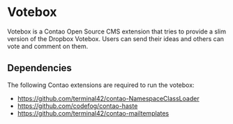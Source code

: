 # Votebox

Votebox is a Contao Open Source CMS extension that tries to provide a
slim version of the Dropbox Votebox. Users can send their ideas and others can
vote and comment on them.

## Dependencies

The following Contao extensions are required to run the votebox:
- https://github.com/terminal42/contao-NamespaceClassLoader
- https://github.com/codefog/contao-haste
- https://github.com/terminal42/contao-mailtemplates
